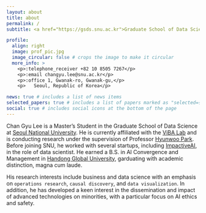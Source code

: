 ```yaml
---
layout: about
title: about
permalink: /
subtitle: <a href="https://gsds.snu.ac.kr">Graduate School of Data Science @ Seoul National University</a>.

profile:
  align: right
  image: prof_pic.jpg
  image_circular: false # crops the image to make it circular
  more_info: >
    <p>:telephone_receiver +82 10 8505 7267</p>
    <p>:email changyu.lee@snu.ac.kr</p>
    <p>:office 1, Gwanak-ro, Gwanak-gu,</p>
    <p>   Seoul, Republic of Korea</p>

news: true # includes a list of news items
selected_papers: true # includes a list of papers marked as "selected={true}"
social: true # includes social icons at the bottom of the page
---
```


Chan Gyu Lee is a Master’s Student in the Graduate School of Data Science at [Seoul National University](https://en.snu.ac.kr). He is currently affiliated with the [ViBA Lab](https://www.snu-viba.com) and is conducting research under the supervision of Professor [Hyunwoo Park](https://hyunwoopark.com). Before joining SNU, he worked with several startups, including [ImpactiveAI](http://en.impactive-ai.com), in the role of data scientist. He earned a B.S. in AI Convergence and Management in [Handong Global University](https://www.handong.edu/eng), garduating with academic distinction, magna cum laude.

His research interests include business and data science with an emphasis on `operations research`, `causal discovery`, and `data visualization`. In addition, he has developed a keen interest in the dissemination and impact of advanced technologies on minorities, with a particular focus on AI ethics and safety.
